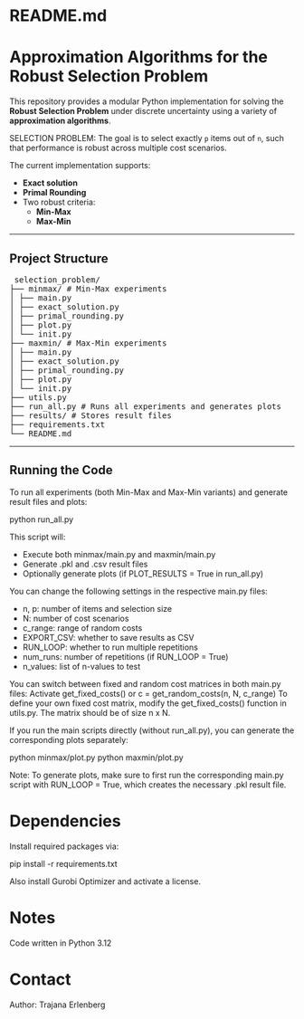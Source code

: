 # README.md

# Approximation Algorithms for the Robust Selection Problem

This repository provides a modular Python implementation for solving the **Robust Selection Problem** under discrete 
uncertainty using a variety of **approximation algorithms**.

SELECTION PROBLEM: The goal is to select exactly `p` items out of `n`, such that performance is robust across multiple 
cost scenarios.

The current implementation supports:

- **Exact solution**
- **Primal Rounding**
- Two robust criteria:
  - **Min-Max**
  - **Max-Min**

---

## Project Structure

<pre> selection_problem/
├── minmax/ # Min-Max experiments
│ ├── main.py
│ ├── exact_solution.py
│ ├── primal_rounding.py
│ ├── plot.py
│ └── init.py
├── maxmin/ # Max-Min experiments
│ ├── main.py
│ ├── exact_solution.py
│ ├── primal_rounding.py
│ ├── plot.py
│ └── init.py
├── utils.py
├── run_all.py # Runs all experiments and generates plots
├── results/ # Stores result files
├── requirements.txt
└── README.md </pre>

---

## Running the Code

To run all experiments (both Min-Max and Max-Min variants) and generate result files and plots:

python run_all.py

This script will:
 - Execute both minmax/main.py and maxmin/main.py 
 - Generate .pkl and .csv result files 
 - Optionally generate plots (if PLOT_RESULTS = True in run_all.py)

You can change the following settings in the respective main.py files:
 - n, p: number of items and selection size 
 - N: number of cost scenarios 
 - c_range: range of random costs 
 - EXPORT_CSV: whether to save results as CSV 
 - RUN_LOOP: whether to run multiple repetitions 
 - num_runs: number of repetitions (if RUN_LOOP = True)
 - n_values: list of n-values to test

You can switch between fixed and random cost matrices in both main.py files: Activate get_fixed_costs() or 
c = get_random_costs(n, N, c_range)
To define your own fixed cost matrix, modify the get_fixed_costs() function in utils.py. The  matrix should be of size 
n x N.

If you run the main scripts directly (without run_all.py), you can generate the corresponding plots separately:

python minmax/plot.py
python maxmin/plot.py

Note: To generate plots, make sure to first run the corresponding main.py script with RUN_LOOP = True, which creates the 
necessary .pkl result file.

# Dependencies

Install required packages via:

pip install -r requirements.txt

Also install Gurobi Optimizer and activate a license. 

# Notes

Code written in Python 3.12

# Contact

Author: Trajana Erlenberg
